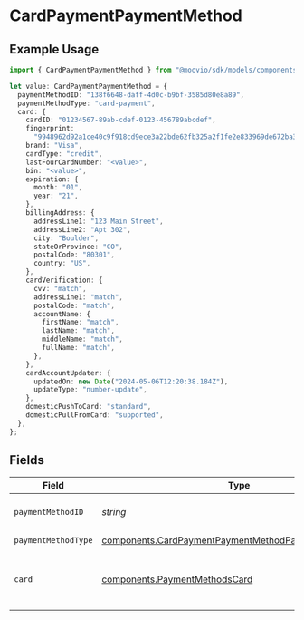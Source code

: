 # CardPaymentPaymentMethod

## Example Usage

```typescript
import { CardPaymentPaymentMethod } from "@moovio/sdk/models/components";

let value: CardPaymentPaymentMethod = {
  paymentMethodID: "138f6648-daff-4d0c-b9bf-3585d80e8a89",
  paymentMethodType: "card-payment",
  card: {
    cardID: "01234567-89ab-cdef-0123-456789abcdef",
    fingerprint:
      "9948962d92a1ce40c9f918cd9ece3a22bde62fb325a2f1fe2e833969de672ba3",
    brand: "Visa",
    cardType: "credit",
    lastFourCardNumber: "<value>",
    bin: "<value>",
    expiration: {
      month: "01",
      year: "21",
    },
    billingAddress: {
      addressLine1: "123 Main Street",
      addressLine2: "Apt 302",
      city: "Boulder",
      stateOrProvince: "CO",
      postalCode: "80301",
      country: "US",
    },
    cardVerification: {
      cvv: "match",
      addressLine1: "match",
      postalCode: "match",
      accountName: {
        firstName: "match",
        lastName: "match",
        middleName: "match",
        fullName: "match",
      },
    },
    cardAccountUpdater: {
      updatedOn: new Date("2024-05-06T12:20:38.184Z"),
      updateType: "number-update",
    },
    domesticPushToCard: "standard",
    domesticPullFromCard: "supported",
  },
};
```

## Fields

| Field                                                                                                                        | Type                                                                                                                         | Required                                                                                                                     | Description                                                                                                                  |
| ---------------------------------------------------------------------------------------------------------------------------- | ---------------------------------------------------------------------------------------------------------------------------- | ---------------------------------------------------------------------------------------------------------------------------- | ---------------------------------------------------------------------------------------------------------------------------- |
| `paymentMethodID`                                                                                                            | *string*                                                                                                                     | :heavy_check_mark:                                                                                                           | ID of the payment method.                                                                                                    |
| `paymentMethodType`                                                                                                          | [components.CardPaymentPaymentMethodPaymentMethodType](../../models/components/cardpaymentpaymentmethodpaymentmethodtype.md) | :heavy_check_mark:                                                                                                           | N/A                                                                                                                          |
| `card`                                                                                                                       | [components.PaymentMethodsCard](../../models/components/paymentmethodscard.md)                                               | :heavy_check_mark:                                                                                                           | A card as contained within a payment method.                                                                                 |